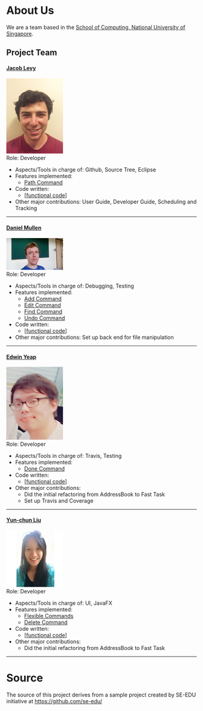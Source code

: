 # About Us

We are a team based in the [School of Computing, National University of Singapore](http://www.comp.nus.edu.sg).

## Project Team

#### [Jacob Levy](http://github.com/levyjr) <br>
<img src="images/PhotoJacobLevy.jpg" width="150"><br>
Role: Developer <br>
* Aspects/Tools in charge of: Github, Source Tree, Eclipse
* Features implemented:
   * [Path Command](https://github.com/CS2103JAN2017-F11-B2/main/blob/master/docs/UserGuide.md)
* Code written: 
   * [[functional code](https://github.com/CS2103JAN2017-F11-B2/main/blob/master/collated/main/A0164061N.md)]
* Other major contributions: User Guide, Developer Guide, Scheduling and Tracking

-----

#### [Daniel Mullen](http://github.com/DanielMullen3)
<img src="images/dan2.jpg" width="150"><br>
Role: Developer <br>
* Aspects/Tools in charge of: Debugging, Testing
* Features implemented:
   * [Add Command](https://github.com/CS2103JAN2017-F11-B2/main/blob/master/docs/UserGuide.md)
   * [Edit Command](https://github.com/CS2103JAN2017-F11-B2/main/blob/master/docs/UserGuide.md)
   * [Find Command](https://github.com/CS2103JAN2017-F11-B2/main/blob/master/docs/UserGuide.md)
   * [Undo Command](https://github.com/CS2103JAN2017-F11-B2/main/blob/master/docs/UserGuide.md)
* Code written: 
   * [[functional code](https://github.com/CS2103JAN2017-F11-B2/main/blob/master/collated/main/A0163845X.md)]
* Other major contributions: Set up back end for file manipulation
-----

#### [Edwin Yeap](http://github.com/edwinyeap)
<img src="images/aboutus_edwin.jpg" width="150"><br>
Role: Developer <br>
* Aspects/Tools in charge of: Travis, Testing
* Features implemented:
   * [Done Command](https://github.com/CS2103JAN2017-F11-B2/main/blob/master/docs/UserGuide.md)
* Code written: 
   * [[functional code](https://github.com/CS2103JAN2017-F11-B2/main/blob/master/collated/main/A0146757R.md)]
* Other major contributions:
   * Did the initial refactoring from AddressBook to Fast Task
   * Set up Travis and Coverage

-----

#### [Yun-chun Liu](http://github.com/yunchun-liu)
<img src="images/edith.jpg" width="150"><br>
Role: Developer <br>
* Aspects/Tools in charge of: UI, JavaFX
* Features implemented:
   * [Flexible Commands](https://github.com/CS2103JAN2017-F11-B2/main/blob/master/docs/UserGuide.md)
   * [Delete Command](https://github.com/CS2103JAN2017-F11-B2/main/blob/master/docs/UserGuide.md)
* Code written: 
   * [[functional code](https://github.com/CS2103JAN2017-F11-B2/main/blob/master/collated/main/A0152855Y.md)]
* Other major contributions: 
   * Did the initial refactoring from AddressBook to Fast Task

-----

# Source

The source of this project derives from a sample project created by SE-EDU initiative at https://github.com/se-edu/
